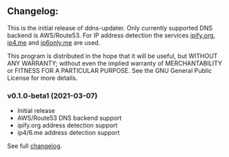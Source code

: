 ## Changelog:
This is the initial release of ddns-updater.
Only currently supported DNS backend is AWS/Route53.
For IP address detection the services [ipify.org](https://www.ipify.org/), [ip4.me](https://ip4.me/) and [ip6only.me](https://ip6only.me/) are used.  

This program is distributed in the hope that it will be useful,
but WITHOUT ANY WARRANTY; without even the implied warranty of
MERCHANTABILITY or FITNESS FOR A PARTICULAR PURPOSE.  See the
GNU General Public License for more details.

### v0.1.0-beta1 (2021-03-07)
* Initial release
* AWS/Route53 DNS backend support
* ipify.org address detection support
* ip4/6.me address detection support

See full [changelog](https://github.com/hdecarne/ddns-updater/blob/master/CHANGELOG.md).
